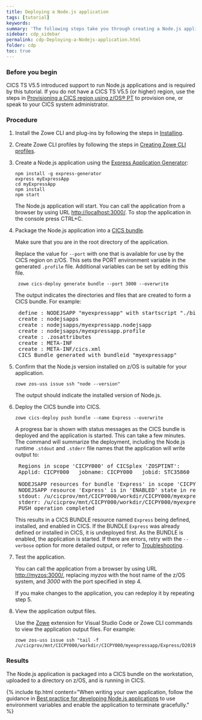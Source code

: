 ```yaml
---
title: Deploying a Node.js application
tags: [tutorial]
keywords:
summary: 'The following steps take you through creating a Node.js application using the Express Application Generator then deploying it to CICS®.'
sidebar: cdp_sidebar
permalink: cdp-Deploying-a-Nodejs-application.html
folder: cdp
toc: true
---
```


### Before you begin

CICS TS V5.5 introduced support to run Node.js applications and is required by this tutorial. If you do not have a CICS TS V5.5 (or higher) region, use the steps in [Provisioning a CICS region using z/OS® PT](cdp-Provisioning-a-CICS-region) to provision one, or speak to your CICS system administrator.

### Procedure

1. Install the Zowe CLI and plug-ins by following the steps in [Installing](cdp-Installing).

2. Create Zowe CLI profiles by following the steps in [Creating Zowe CLI profiles](cdp-Creating-Zowe-CLI-profiles).

3. Create a Node.js application using the [Express Application Generator](https://expressjs.com/en/starter/generator.html):

    ```text
    npm install -g express-generator
    express myExpressApp
    cd myExpressApp
    npm install
    npm start
    ```

    The Node.js application will start. You can call the application from a browser by using URL [http://localhost:3000/](http://localhost:3000/). To stop the application in the console press CTRL+C.

4. Package the Node.js application into a [CICS bundle](cdp-CICS-bundles).

    Make sure that you are in the root directory of the application.

    Replace the value for `--port` with one that is available for use by the CICS region on z/OS. This sets the PORT environment variable in the generated `.profile` file. Additional variables can be set by editing this file.

    ```console
     zowe cics-deploy generate bundle --port 3000 --overwrite
    ```

    The output indicates the directories and files that are created to form a CICS bundle. For example:

    <pre class="messageText">
    define : NODEJSAPP "myexpressapp" with startscript "./bin/www"
    create : nodejsapps
    create : nodejsapps/myexpressapp.nodejsapp
    create : nodejsapps/myexpressapp.profile
    create : .zosattributes
    create : META-INF
    create : META-INF/cics.xml
    CICS Bundle generated with bundleid "myexpressapp"</pre>

5. Confirm that the Node.js version installed on z/OS is suitable for your application.

    ```text
    zowe zos-uss issue ssh "node --version"
    ```

    The output should indicate the installed version of Node.js.

6. Deploy the CICS bundle into CICS.

    ```text
    zowe cics-deploy push bundle --name Express --overwrite
    ```

    A progress bar is shown with status messages as the CICS bundle is deployed and the application is started. This can take a few minutes. The command will summarize the deployment, including the Node.js runtime `.stdout` and `.stderr` file names that the application will write output to:

    <pre class="messageText">
    Regions in scope 'CICPY000' of CICSplex 'ZOSPTINT':
    Applid: CICPY000   jobname: CICPY000   jobid: STC35860   sysname: MV2C
    
    NODEJSAPP resources for bundle 'Express' in scope 'CICPY000':
    NODEJSAPP resource 'Express' is in 'ENABLED' state in region 'CICPY000' with process id '16844444'.
    stdout: /u/cicprov/mnt/CICPY000/workdir/CICPY000/myexpressapp/Express/D20190612.T144609.stdout
    stderr: /u/cicprov/mnt/CICPY000/workdir/CICPY000/myexpressapp/Express/D20190612.T144609.stderr
    PUSH operation completed</pre>

    This results in a CICS BUNDLE resource named `Express` being defined, installed, and enabled in CICS. If the BUNDLE `Express` was already defined or installed in CICS, it is undeployed first. As the BUNDLE is enabled, the application is started. If there are errors, retry with the `--verbose` option for more detailed output, or refer to [Troubleshooting](cdp-Log-and-trace-files).

7. Test the application.

    You can call the application from a browser by using URL [http://myzos:3000/](http://myzos:3000/), replacing _myzos_ with the host name of the z/OS system, and _3000_ with the port specified in step 4.

    If you make changes to the application, you can redeploy it by repeating step 5.

8. View the application output files.

    Use the [Zowe](https://marketplace.visualstudio.com/items?itemName=Zowe.vscode-extension-for-zowe) extension for Visual Studio Code or Zowe CLI commands to view the application output files. For example:

    ```text
    zowe zos-uss issue ssh "tail -f /u/cicprov/mnt/CICPY000/workdir/CICPY000/myexpressapp/Express/D20190612.T144609.stdout"
    ```

### Results

The Node.js application is packaged into a CICS bundle on the workstation, uploaded to a directory on z/OS, and is running in CICS.

{% include tip.html content="When writing your own application, follow the guidance in [Best practice for developing Node.js applications](https://www.ibm.com/support/knowledgecenter/SSGMCP_latest/applications/developing/node/best-practice.html) to use environment variables and enable the application to terminate gracefully." %}
